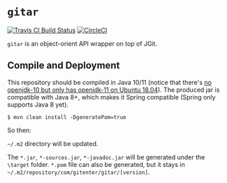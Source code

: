 # `gitar`

[![Travis CI Build Status](https://travis-ci.org/gitenter/gitar.svg?branch=master)](https://travis-ci.org/gitenter/gitar)
[![CircleCI](https://circleci.com/gh/gitenter/gitar.svg?style=svg)](https://circleci.com/gh/gitenter/gitar)

`gitar` is an object-orient API wrapper on top of JGit.

## Compile and Deployment

This repository should be compiled in Java 10/11 (notice that there's [no openjdk-10 but only has openjdk-11 on Ubuntu 18.04](https://askubuntu.com/questions/1037646/why-is-openjdk-10-packaged-as-openjdk-11)). The produced jar is compatible with Java 8+, which makes it Spring compatible (Spring only supports Java 8 yet).

```
$ mvn clean install -DgeneratePom=true
```

So then:

`~/.m2` directory will be updated.

The `*.jar`, `*-sources.jar`, `*-javadoc.jar` will be generated under the `\target` folder. `*.pom` file can also be generated, but it stays in `~/.m2/repository/com/gitenter/gitar/[version]`.
